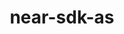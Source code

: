 ---
title: near-sdk-as
excerpt: Collection of packages used in developing NEAR smart contracts in Rust
type: near
link: https://github.com/near/near-sdk-rs
tags: rust, repository, contracts, near
createdAt: 2021-08-16
---